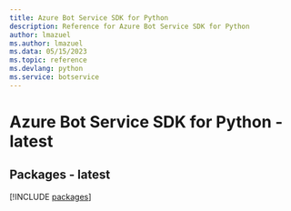 ```yaml
---
title: Azure Bot Service SDK for Python
description: Reference for Azure Bot Service SDK for Python
author: lmazuel
ms.author: lmazuel
ms.data: 05/15/2023
ms.topic: reference
ms.devlang: python
ms.service: botservice
---
```

# Azure Bot Service SDK for Python - latest
## Packages - latest
[!INCLUDE [packages](bot-service-index.md)]